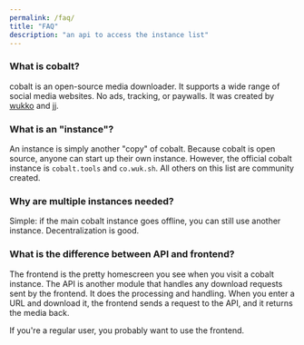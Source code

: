 ```yaml
---
permalink: /faq/
title: "FAQ"
description: "an api to access the instance list"
---
```

### What is cobalt?
cobalt is an open-source media downloader. It supports a wide range of social media websites. No ads, tracking, or paywalls. It was created by [wukko](https://wukko.me/) and [jj](https://github.com/dumbmoron).
### What is an "instance"?
An instance is simply another "copy" of cobalt. Because cobalt is open source, anyone can start up their own instance. However, the official cobalt instance is `cobalt.tools` and `co.wuk.sh`. All others on this list are community created.
### Why are multiple instances needed?
Simple: if the main cobalt instance goes offline, you can still use another instance. Decentralization is good.
### What is the difference between API and frontend?
The frontend is the pretty homescreen you see when you visit a cobalt instance. The API is another module that handles any download requests sent by the frontend. It does the processing and handling. When you enter a URL and download it, the frontend sends a request to the API, and it returns the media back.

If you're a regular user, you probably want to use the frontend.